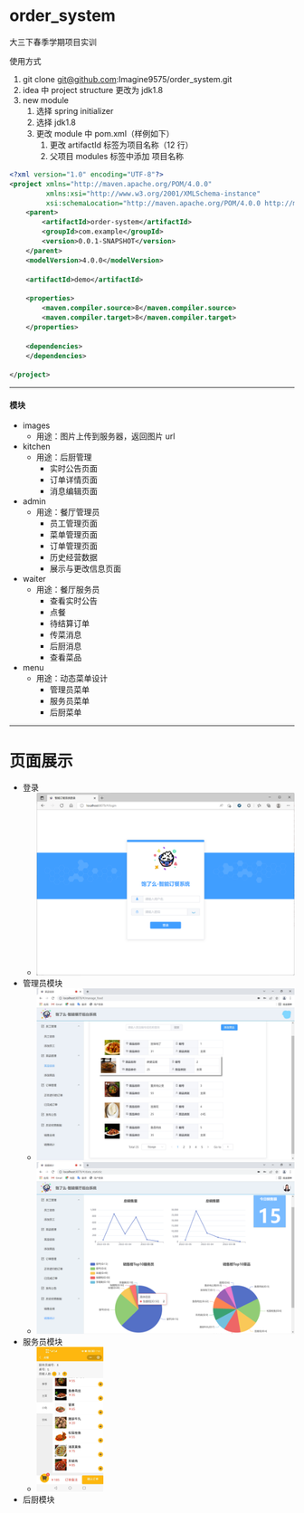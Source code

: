 # order_system
大三下春季学期项目实训



使用方式

1. git clone git@github.com:Imagine9575/order_system.git
2. idea 中 project structure 更改为 jdk1.8
3. new module
   1. 选择 spring initializer
   2. 选择 jdk1.8
   3. 更改 module 中 pom.xml（样例如下）
      1. 更改 artifactId 标签为项目名称（12 行）
      2. 父项目 modules 标签中添加 <module>项目名称</module>



```xml
<?xml version="1.0" encoding="UTF-8"?>
<project xmlns="http://maven.apache.org/POM/4.0.0"
         xmlns:xsi="http://www.w3.org/2001/XMLSchema-instance"
         xsi:schemaLocation="http://maven.apache.org/POM/4.0.0 http://maven.apache.org/xsd/maven-4.0.0.xsd">
    <parent>
        <artifactId>order-system</artifactId>
        <groupId>com.example</groupId>
        <version>0.0.1-SNAPSHOT</version>
    </parent>
    <modelVersion>4.0.0</modelVersion>

    <artifactId>demo</artifactId>

    <properties>
        <maven.compiler.source>8</maven.compiler.source>
        <maven.compiler.target>8</maven.compiler.target>
    </properties>

    <dependencies>
    </dependencies>

</project>
```



---

#### 模块

* images
  * 用途：图片上传到服务器，返回图片 url
* kitchen
  * 用途：后厨管理
    * 实时公告页面
    * 订单详情页面
    * 消息编辑页面
* admin
  * 用途：餐厅管理员
    * 员工管理页面
    * 菜单管理页面
    * 订单管理页面
    * 历史经营数据
    * 展示与更改信息页面
* waiter
  * 用途：餐厅服务员
    * 查看实时公告
    * 点餐
    * 待结算订单
    * 传菜消息
    * 后厨消息
    * 查看菜品
* menu
  * 用途：动态菜单设计
    * 管理员菜单
    * 服务员菜单
    * 后厨菜单

---

# 页面展示

* 登录
  * ![img](https://github.com/Hello-Imagine/order_system/blob/main/images/2.png)
* 管理员模块
  * ![img](https://github.com/Hello-Imagine/order_system/blob/main/images/1.png)
  * ![img](https://github.com/Hello-Imagine/order_system/blob/main/images/3.png)
* 服务员模块
  * <img src="https://github.com/Hello-Imagine/order_system/blob/main/images/4.png" alt="img" style="zoom: 25%;" />
* 后厨模块